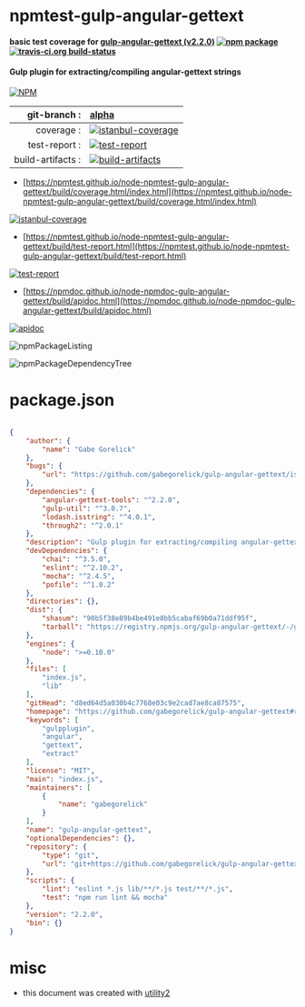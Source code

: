 # npmtest-gulp-angular-gettext

#### basic test coverage for  [gulp-angular-gettext (v2.2.0)](https://github.com/gabegorelick/gulp-angular-gettext#readme)  [![npm package](https://img.shields.io/npm/v/npmtest-gulp-angular-gettext.svg?style=flat-square)](https://www.npmjs.org/package/npmtest-gulp-angular-gettext) [![travis-ci.org build-status](https://api.travis-ci.org/npmtest/node-npmtest-gulp-angular-gettext.svg)](https://travis-ci.org/npmtest/node-npmtest-gulp-angular-gettext)

#### Gulp plugin for extracting/compiling angular-gettext strings

[![NPM](https://nodei.co/npm/gulp-angular-gettext.png?downloads=true&downloadRank=true&stars=true)](https://www.npmjs.com/package/gulp-angular-gettext)

| git-branch : | [alpha](https://github.com/npmtest/node-npmtest-gulp-angular-gettext/tree/alpha)|
|--:|:--|
| coverage : | [![istanbul-coverage](https://npmtest.github.io/node-npmtest-gulp-angular-gettext/build/coverage.badge.svg)](https://npmtest.github.io/node-npmtest-gulp-angular-gettext/build/coverage.html/index.html)|
| test-report : | [![test-report](https://npmtest.github.io/node-npmtest-gulp-angular-gettext/build/test-report.badge.svg)](https://npmtest.github.io/node-npmtest-gulp-angular-gettext/build/test-report.html)|
| build-artifacts : | [![build-artifacts](https://npmtest.github.io/node-npmtest-gulp-angular-gettext/glyphicons_144_folder_open.png)](https://github.com/npmtest/node-npmtest-gulp-angular-gettext/tree/gh-pages/build)|

- [https://npmtest.github.io/node-npmtest-gulp-angular-gettext/build/coverage.html/index.html](https://npmtest.github.io/node-npmtest-gulp-angular-gettext/build/coverage.html/index.html)

[![istanbul-coverage](https://npmtest.github.io/node-npmtest-gulp-angular-gettext/build/screenCapture.buildCi.browser.%252Ftmp%252Fbuild%252Fcoverage.lib.html.png)](https://npmtest.github.io/node-npmtest-gulp-angular-gettext/build/coverage.html/index.html)

- [https://npmtest.github.io/node-npmtest-gulp-angular-gettext/build/test-report.html](https://npmtest.github.io/node-npmtest-gulp-angular-gettext/build/test-report.html)

[![test-report](https://npmtest.github.io/node-npmtest-gulp-angular-gettext/build/screenCapture.buildCi.browser.%252Ftmp%252Fbuild%252Ftest-report.html.png)](https://npmtest.github.io/node-npmtest-gulp-angular-gettext/build/test-report.html)

- [https://npmdoc.github.io/node-npmdoc-gulp-angular-gettext/build/apidoc.html](https://npmdoc.github.io/node-npmdoc-gulp-angular-gettext/build/apidoc.html)

[![apidoc](https://npmdoc.github.io/node-npmdoc-gulp-angular-gettext/build/screenCapture.buildCi.browser.%252Ftmp%252Fbuild%252Fapidoc.html.png)](https://npmdoc.github.io/node-npmdoc-gulp-angular-gettext/build/apidoc.html)

![npmPackageListing](https://npmtest.github.io/node-npmtest-gulp-angular-gettext/build/screenCapture.npmPackageListing.svg)

![npmPackageDependencyTree](https://npmtest.github.io/node-npmtest-gulp-angular-gettext/build/screenCapture.npmPackageDependencyTree.svg)



# package.json

```json

{
    "author": {
        "name": "Gabe Gorelick"
    },
    "bugs": {
        "url": "https://github.com/gabegorelick/gulp-angular-gettext/issues"
    },
    "dependencies": {
        "angular-gettext-tools": "^2.2.0",
        "gulp-util": "^3.0.7",
        "lodash.isstring": "^4.0.1",
        "through2": "^2.0.1"
    },
    "description": "Gulp plugin for extracting/compiling angular-gettext strings",
    "devDependencies": {
        "chai": "^3.5.0",
        "eslint": "^2.10.2",
        "mocha": "^2.4.5",
        "pofile": "^1.0.2"
    },
    "directories": {},
    "dist": {
        "shasum": "90b5f38e89b4be491e8bb5cabaf69b0a71ddf95f",
        "tarball": "https://registry.npmjs.org/gulp-angular-gettext/-/gulp-angular-gettext-2.2.0.tgz"
    },
    "engines": {
        "node": ">=0.10.0"
    },
    "files": [
        "index.js",
        "lib"
    ],
    "gitHead": "d8ed64d5a030b4c7768e03c9e2cad7ae8ca87575",
    "homepage": "https://github.com/gabegorelick/gulp-angular-gettext#readme",
    "keywords": [
        "gulpplugin",
        "angular",
        "gettext",
        "extract"
    ],
    "license": "MIT",
    "main": "index.js",
    "maintainers": [
        {
            "name": "gabegorelick"
        }
    ],
    "name": "gulp-angular-gettext",
    "optionalDependencies": {},
    "repository": {
        "type": "git",
        "url": "git+https://github.com/gabegorelick/gulp-angular-gettext.git"
    },
    "scripts": {
        "lint": "eslint *.js lib/**/*.js test/**/*.js",
        "test": "npm run lint && mocha"
    },
    "version": "2.2.0",
    "bin": {}
}
```



# misc
- this document was created with [utility2](https://github.com/kaizhu256/node-utility2)
